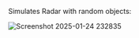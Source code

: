 Simulates Radar with random objects:

![Screenshot 2025-01-24 232835](https://github.com/user-attachments/assets/51cf376f-a054-4c5c-a785-22b5e2ecfb28)
